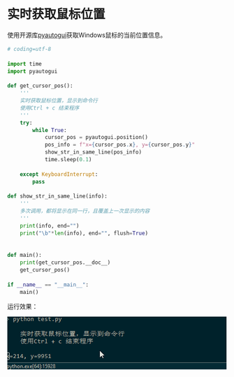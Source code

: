 # 实时获取鼠标位置

使用开源库[pyautogui](https://pyautogui.readthedocs.io/en/latest/)获取Windows鼠标的当前位置信息。

```python
# coding=utf-8

import time
import pyautogui

def get_cursor_pos():
    '''
    实时获取鼠标位置，显示到命令行
    使用Ctrl + c 结束程序
    '''
    try:
        while True:
            cursor_pos = pyautogui.position()
            pos_info = f"x={cursor_pos.x}, y={cursor_pos.y}"
            show_str_in_same_line(pos_info)
            time.sleep(0.1)

    except KeyboardInterrupt:
        pass

def show_str_in_same_line(info):
    '''
    多次调用，都将显示在同一行，且覆盖上一次显示的内容
    '''
    print(info, end="")
    print("\b"*len(info), end="", flush=True)


def main():
    print(get_cursor_pos.__doc__)
    get_cursor_pos()

if __name__ == "__main__":
    main()
```

运行效果：

![实时获取鼠标位置](images/实时获取鼠标位置.gif)
